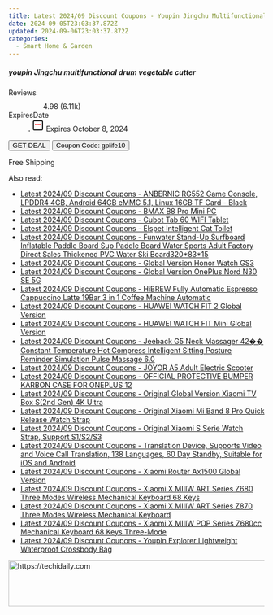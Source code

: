 ```yaml
---
title: Latest 2024/09 Discount Coupons - Youpin Jingchu Multifunctional Drum Vegetable Cutter
date: 2024-09-05T23:03:37.872Z
updated: 2024-09-06T23:03:37.872Z
categories:
  - Smart Home & Garden
---
```



<div class="max-w-4xl mx-auto grid grid-cols-1 lg:max-w-5xl lg:gap-x-20 lg:grid-cols-2">
  <div class="relative p-3 col-start-1 row-start-1 flex flex-col-reverse rounded-lg bg-gradient-to-t from-black/75 via-black/0 sm:bg-none sm:row-start-2 sm:p-0 lg:row-start-1">
    <h5 class="mt-1 text-lg font-semibold text-white sm:text-slate-900 md:text-2xl dark:sm:text-white">youpin Jingchu multifunctional drum vegetable cutter</h5>
  </div>
  
  <div class="col-start-1 col-end-3 row-start-1 grid gap-4 sm:mb-6 sm:grid-cols-4 lg:col-start-2 lg:row-span-6 lg:row-end-6 lg:mb-0 lg:gap-6">
    
  </div>
  <dl class="row-start-2 mt-4 flex items-center text-xs font-medium sm:row-start-3 sm:mt-1 md:mt-2.5 lg:row-start-2">
    <dt class="sr-only">Reviews</dt>
    <dd class="flex items-center text-indigo-600 dark:text-indigo-400">
      <svg width="24" height="24" fill="none" aria-hidden="true" class="mr-1 stroke-current dark:stroke-indigo-500">
        <path d="m12 5 2 5h5l-4 4 2.103 5L12 16l-5.103 3L9 14l-4-4h5l2-5Z" stroke-width="2" stroke-linecap="round" stroke-linejoin="round" />
      </svg>
      <span>4.98 <span class="font-normal text-slate-400">(6.11k)</span></span>
    </dd>
    <dt class="sr-only">ExpiresDate</dt>
    <dd class="flex items-center">
      <svg width="2" height="2" aria-hidden="true" fill="currentColor" class="mx-3 text-slate-300">
        <circle cx="1" cy="1" r="1" />
      </svg>
      <svg width="24" height="24" viewBox="0 0 24 24" fill="none" stroke="currentColor" stroke-width="2">
        <rect x="3" y="3" width="18" height="18" rx="2" fill="#fff" />
        <path d="M6 10L18 10" stroke="red" stroke-width="2" fill="none" />
        <path d="M10 6L10 18" stroke="#fff" stroke-width="2" fill="none" />
      </svg>
      Expires October 8, 2024    </dd>
  </dl>
  <div class="col-start-1 row-start-3 mt-4 self-center sm:col-start-2 sm:row-span-2 sm:row-start-2 sm:mt-0 lg:col-start-1 lg:row-start-3 lg:row-end-4 lg:mt-6">
    <button type="button" onClick="javascript:window.open(decodeURIComponent('https%3A%2F%2Fwww.shareasale.com%2Fu.cfm%3Fd%3D1118591%26m%3D97331%26u%3D4338022'), '_blank');void(0);" class="rounded-lg bg-red-600 px-3 py-2 text-sm font-medium leading-6 text-white">GET DEAL</button>
    <button type="button" onClick="javascript:window.open(decodeURIComponent('https%3A%2F%2Fwww.shareasale.com%2Fu.cfm%3Fd%3D1118591%26m%3D97331%26u%3D4338022'), '_blank');void(0);" class="border-dashed border-2 border-indigo-600 bg-green-100 text-sm leading-6 font-medium py-2 px-3 rounded-lg">Coupon Code: gplife10</button>
  </div>
  <p class="col-start-1 mt-4 text-sm leading-6 sm:col-span-2 lg:col-span-1 lg:row-start-4 lg:mt-6 dark:text-slate-400">
    Free Shipping 
  </p>
</div>
<span class="atpl-alsoreadstyle">Also read:</span>
<div><ul>
<li><a href="https://coupons.techidaily.com/coupon-1118300-share-97331-sale/"><u>Latest 2024/09 Discount Coupons - ANBERNIC RG552 Game Console, LPDDR4 4GB, Android 64GB eMMC 5.1, Linux 16GB TF Card - Black</u></a></li>
<li><a href="https://coupons.techidaily.com/coupon-1118304-share-97331-sale/"><u>Latest 2024/09 Discount Coupons - BMAX B8 Pro Mini PC</u></a></li>
<li><a href="https://coupons.techidaily.com/coupon-1118294-share-97331-sale/"><u>Latest 2024/09 Discount Coupons - Cubot Tab 60 WIFI Tablet</u></a></li>
<li><a href="https://coupons.techidaily.com/coupon-1118312-share-97331-sale/"><u>Latest 2024/09 Discount Coupons - Elspet Intelligent Cat Toilet</u></a></li>
<li><a href="https://coupons.techidaily.com/coupon-1118303-share-97331-sale/"><u>Latest 2024/09 Discount Coupons - Funwater Stand-Up Surfboard Inflatable Paddle Board Sup Paddle Board Water Sports Adult Factory Direct Sales Thickened PVC Water Ski Board320*83*15</u></a></li>
<li><a href="https://coupons.techidaily.com/coupon-1118297-share-97331-sale/"><u>Latest 2024/09 Discount Coupons - Global Version Honor Watch GS3</u></a></li>
<li><a href="https://coupons.techidaily.com/coupon-1118308-share-97331-sale/"><u>Latest 2024/09 Discount Coupons - Global Version OnePlus Nord N30 SE 5G</u></a></li>
<li><a href="https://coupons.techidaily.com/coupon-1118305-share-97331-sale/"><u>Latest 2024/09 Discount Coupons - HiBREW Fully Automatic Espresso Cappuccino Latte 19Bar 3 in 1 Coffee Machine Automatic</u></a></li>
<li><a href="https://coupons.techidaily.com/coupon-1118296-share-97331-sale/"><u>Latest 2024/09 Discount Coupons - HUAWEI WATCH FIT 2 Global Version</u></a></li>
<li><a href="https://coupons.techidaily.com/coupon-1118295-share-97331-sale/"><u>Latest 2024/09 Discount Coupons - HUAWEI WATCH FIT Mini Global Version</u></a></li>
<li><a href="https://coupons.techidaily.com/coupon-1118307-share-97331-sale/"><u>Latest 2024/09 Discount Coupons - Jeeback G5 Neck Massager 42�� Constant Temperature Hot Compress Intelligent Sitting Posture Reminder Simulation Pulse Massage 6.0</u></a></li>
<li><a href="https://coupons.techidaily.com/coupon-1118310-share-97331-sale/"><u>Latest 2024/09 Discount Coupons - JOYOR A5 Adult Electric Scooter</u></a></li>
<li><a href="https://coupons.techidaily.com/coupon-1118309-share-97331-sale/"><u>Latest 2024/09 Discount Coupons - OFFICIAL PROTECTIVE BUMPER KARBON CASE FOR ONEPLUS 12</u></a></li>
<li><a href="https://coupons.techidaily.com/coupon-1118302-share-97331-sale/"><u>Latest 2024/09 Discount Coupons - Original Global Version Xiaomi TV Box S(2nd Gen) 4K Ultra</u></a></li>
<li><a href="https://coupons.techidaily.com/coupon-1118313-share-97331-sale/"><u>Latest 2024/09 Discount Coupons - Original Xiaomi Mi Band 8 Pro Quick Release Watch Strap</u></a></li>
<li><a href="https://coupons.techidaily.com/coupon-1118306-share-97331-sale/"><u>Latest 2024/09 Discount Coupons - Original Xiaomi S Serie Watch Strap, Support S1/S2/S3</u></a></li>
<li><a href="https://coupons.techidaily.com/coupon-1118311-share-97331-sale/"><u>Latest 2024/09 Discount Coupons - Translation Device, Supports Video and Voice Call Translation, 138 Languages, 60 Day Standby, Suitable for iOS and Android</u></a></li>
<li><a href="https://coupons.techidaily.com/coupon-1118314-share-97331-sale/"><u>Latest 2024/09 Discount Coupons - Xiaomi Router Ax1500 Global Version</u></a></li>
<li><a href="https://coupons.techidaily.com/coupon-1118298-share-97331-sale/"><u>Latest 2024/09 Discount Coupons - Xiaomi X MIIIW ART Series Z680 Three Modes Wireless Mechanical Keyboard 68 Keys</u></a></li>
<li><a href="https://coupons.techidaily.com/coupon-1118299-share-97331-sale/"><u>Latest 2024/09 Discount Coupons - Xiaomi X MIIIW ART Series Z870 Three Modes Wireless Mechanical Keyboard</u></a></li>
<li><a href="https://coupons.techidaily.com/coupon-1118301-share-97331-sale/"><u>Latest 2024/09 Discount Coupons - Xiaomi X MIIIW POP Series Z680cc Mechanical Keyboard 68 Keys Three-Mode</u></a></li>
<li><a href="https://coupons.techidaily.com/coupon-1118315-share-97331-sale/"><u>Latest 2024/09 Discount Coupons - Youpin Explorer Lightweight Waterproof Crossbody Bag</u></a></li>
</ul></div>

<ins class="adsbygoogle"
      style="display:block"
      data-ad-client="ca-pub-7571918770474297"
      data-ad-slot="8358498916"
      data-ad-format="auto"
      data-full-width-responsive="true"></ins>
<!-- affiliate ads begin -->
<a href="https://review-au.sjv.io/c/5597632/2135315/14409" target="_top" id="2135315">
  <img src="//a.impactradius-go.com/display-ad/14409-2135315" border="0" alt="https://techidaily.com" width="728" height="90"/>
</a>
<img height="0" width="0" src="https://review-au.sjv.io/i/5597632/2135315/14409" style="position:absolute;visibility:hidden;" border="0" />
<!-- affiliate ads end -->